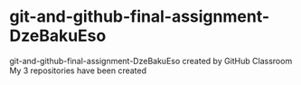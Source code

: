# git-and-github-final-assignment-DzeBakuEso
git-and-github-final-assignment-DzeBakuEso created by GitHub Classroom
My 3 repositories have been created 
